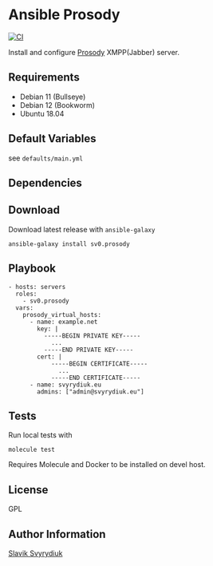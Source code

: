 Ansible Prosody
===============
[![CI](https://github.com/sv0/ansible-prosody/workflows/CI/badge.svg?event=push)](https://github.com/sv0/ansible-prosody/actions?query=workflow%3ACI)

Install and configure [Prosody](http://prosody.im/) XMPP(Jabber) server.

## Requirements

  - Debian 11 (Bullseye)
  - Debian 12 (Bookworm)
  - Ubuntu 18.04

## Default Variables

see `defaults/main.yml`


## Dependencies


## Download

Download latest release with `ansible-galaxy`

    ansible-galaxy install sv0.prosody


## Playbook

    - hosts: servers
      roles:
        - sv0.prosody
      vars:
        prosody_virtual_hosts:
          - name: example.net
            key: |
              -----BEGIN PRIVATE KEY-----
                ...
              -----END PRIVATE KEY-----
            cert: |
                -----BEGIN CERTIFICATE-----
                  ...
                -----END CERTIFICATE-----
          - name: svyrydiuk.eu
            admins: ["admin@svyrydiuk.eu"]


## Tests

Run local tests with

    molecule test

Requires Molecule and Docker to be installed on devel host.

## License

GPL

## Author Information

[Slavik Svyrydiuk](https://slavik.svyrydiuk.eu/about.html)
